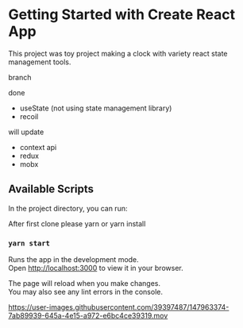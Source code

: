 # Getting Started with Create React App

This project was toy project making a clock with variety react state management tools.

branch

done
- useState (not using state management library)
- recoil

will update
- context api
- redux
- mobx

## Available Scripts

In the project directory, you can run:

After first clone please 
yarn
or
yarn install

### `yarn start`

Runs the app in the development mode.\
Open [http://localhost:3000](http://localhost:3000) to view it in your browser.

The page will reload when you make changes.\
You may also see any lint errors in the console.



https://user-images.githubusercontent.com/39397487/147963374-7ab89939-645a-4e15-a972-e6bc4ce39319.mov

